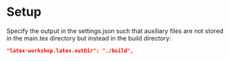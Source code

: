 # Setup

Specify the output in the settings.json such that auxiliary files are not stored in the main.tex directory but instead in the build directory:
```json
"latex-workshop.latex.outDir": "./build",
```



